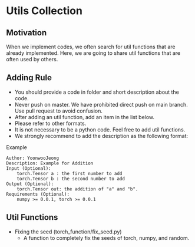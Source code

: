 # Utils Collection

## Motivation
When we implement codes, we often search for util functions that are already implemented. 
Here, we are going to share util functions that are often used by others.

## Adding Rule
- You should provide a code in folder and short description about the code. 
- Never push on master. We have prohibited direct push on main branch. Use pull request to avoid confusion. 
- After adding an util function, add an item in the list below. 
- Please refer to other formats. 
- It is not necessary to be a python code. Feel free to add util functions. 
- We strongly recommend to add the description as the following format: 

Example 
```
Author: YoonwooJeong
Description: Example for Addition
Input (Optional): 
    torch.Tensor a : the first number to add
    torch.Tensor b : the second number to add
Output (Optional): 
    torch.Tensor out: the addition of "a" and "b". 
Requirements (Optional): 
    numpy >= 0.0.1, torch >= 0.0.1
```

## Util Functions
- Fixing the seed (torch_function/fix_seed.py)
    - A function to completely fix the seeds of torch, numpy, and random.
